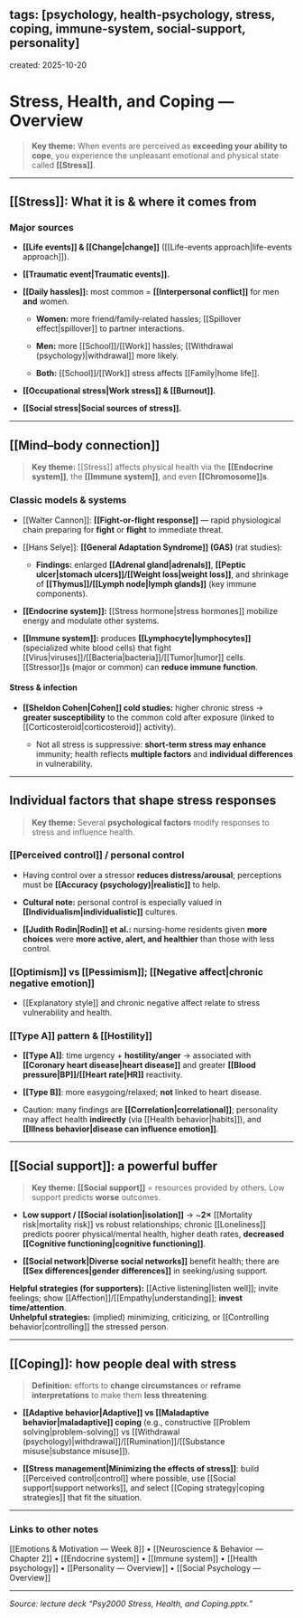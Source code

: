 ## tags: [psychology, health-psychology, stress, coping, immune-system, social-support, personality]

created: 2025-10-20

# Stress, Health, and Coping — Overview

> **Key theme:** When events are perceived as **exceeding your ability to cope**, you experience the unpleasant emotional and physical state called **[[Stress]]**.

---

## [[Stress]]: What it is & where it comes from

### Major sources

- **[[Life events]] & [[Change|change]]** ([[Life-events approach|life-events approach]]).
    
- **[[Traumatic event|Traumatic events]].**
    
- **[[Daily hassles]]:** most common = **[[Interpersonal conflict]]** for men **and** women.
    
    - **Women:** more friend/family-related hassles; [[Spillover effect|spillover]] to partner interactions.
        
    - **Men:** more [[School]]/[[Work]] hassles; [[Withdrawal (psychology)|withdrawal]] more likely.
        
    - **Both:** [[School]]/[[Work]] stress affects [[Family|home life]].
        
- **[[Occupational stress|Work stress]] & [[Burnout]].**
    
- **[[Social stress|Social sources of stress]].**
    

---

## [[Mind–body connection]]

> **Key theme:** [[Stress]] affects physical health via the **[[Endocrine system]]**, the **[[Immune system]]**, and even **[[Chromosome]]s**.

### Classic models & systems

- [[Walter Cannon]]: **[[Fight-or-flight response]]** — rapid physiological chain preparing for **fight** or **flight** to immediate threat.
    
- [[Hans Selye]]: **[[General Adaptation Syndrome]] (GAS)** (rat studies):
    
    - **Findings:** enlarged **[[Adrenal gland|adrenals]]**, **[[Peptic ulcer|stomach ulcers]]/[[Weight loss|weight loss]]**, and shrinkage of **[[Thymus]]/[[Lymph node|lymph glands]]** (key immune components).
        
- **[[Endocrine system]]:** [[Stress hormone|stress hormones]] mobilize energy and modulate other systems.
    
- **[[Immune system]]:** produces **[[Lymphocyte|lymphocytes]]** (specialized white blood cells) that fight [[Virus|viruses]]/[[Bacteria|bacteria]]/[[Tumor|tumor]] cells. [[Stressor]]s (major or common) can **reduce immune function**.
    

#### Stress & infection

- **[[Sheldon Cohen|Cohen]] cold studies:** higher chronic stress → **greater susceptibility** to the common cold after exposure (linked to [[Corticosteroid|corticosteroid]] activity).
    
    - Not all stress is suppressive: **short-term stress may enhance** immunity; health reflects **multiple factors** and **individual differences** in vulnerability.
        

---

## Individual factors that shape stress responses

> **Key theme:** Several **psychological factors** modify responses to stress and influence health.

### [[Perceived control]] / personal control

- Having control over a stressor **reduces distress/arousal**; perceptions must be **[[Accuracy (psychology)|realistic]]** to help.
    
- **Cultural note:** personal control is especially valued in **[[Individualism|individualistic]]** cultures.
    
- **[[Judith Rodin|Rodin]] et al.:** nursing-home residents given **more choices** were **more active, alert, and healthier** than those with less control.
    

### [[Optimism]] vs [[Pessimism]]; [[Negative affect|chronic negative emotion]]

- [[Explanatory style]] and chronic negative affect relate to stress vulnerability and health.
    

### [[Type A]] pattern & **[[Hostility]]**

- **[[Type A]]**: time urgency + **hostility/anger** → associated with **[[Coronary heart disease|heart disease]]** and greater **[[Blood pressure|BP]]/[[Heart rate|HR]]** reactivity.
    
- **[[Type B]]**: more easygoing/relaxed; **not** linked to heart disease.
    
- Caution: many findings are **[[Correlation|correlational]]**; personality may affect health **indirectly** (via [[Health behavior|habits]]), and **[[Illness behavior|disease can influence emotion]]**.
    

---

## [[Social support]]: a powerful buffer

> **Key theme:** **[[Social support]]** = resources provided by others. Low support predicts **worse** outcomes.

- **Low support / [[Social isolation|isolation]]** → ~**2×** [[Mortality risk|mortality risk]] vs robust relationships; chronic [[Loneliness]] predicts poorer physical/mental health, higher death rates, **decreased [[Cognitive functioning|cognitive functioning]]**.
    
- **[[Social network|Diverse social networks]]** benefit health; there are **[[Sex differences|gender differences]]** in seeking/using support.
    

**Helpful strategies (for supporters):** [[Active listening|listen well]]; invite feelings; show [[Affection]]/[[Empathy|understanding]]; **invest time/attention**.  
**Unhelpful strategies:** (implied) minimizing, criticizing, or [[Controlling behavior|controlling]] the stressed person.

---

## [[Coping]]: how people deal with stress

> **Definition:** efforts to **change circumstances** or **reframe interpretations** to make them **less threatening**.

- **[[Adaptive behavior|Adaptive]] vs [[Maladaptive behavior|maladaptive]] coping** (e.g., constructive [[Problem solving|problem-solving]] vs [[Withdrawal (psychology)|withdrawal]]/[[Rumination]]/[[Substance misuse|substance misuse]]).
    
- **[[Stress management|Minimizing the effects of stress]]**: build [[Perceived control|control]] where possible, use [[Social support|support networks]], and select [[Coping strategy|coping strategies]] that fit the situation.
    

---

### Links to other notes

[[Emotions & Motivation — Week 8]] • [[Neuroscience & Behavior — Chapter 2]] • [[Endocrine system]] • [[Immune system]] • [[Health psychology]] • [[Personality — Overview]] • [[Social Psychology — Overview]]

---

_Source: lecture deck “Psy2000 Stress, Health, and Coping.pptx.”_